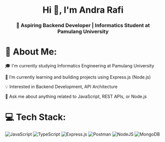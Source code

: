 <h1 align="center">Hi 👋, I'm Andra Rafi</h1> <h3 align="center">🚀 Aspiring Backend Developer | Informatics Student at Pamulang University</h3>


# 💫 About Me:
🎓 I'm currently studying Informatics Engineering at Pamulang University

🌱 I’m currently learning and building projects using Express.js (Node.js)

💡 Interested in Backend Development, API Architecture

💬 Ask me about anything related to JavaScript, REST APIs, or Node.js


# 💻 Tech Stack:
![JavaScript](https://img.shields.io/badge/javascript-%23323330.svg?style=for-the-badge&logo=javascript&logoColor=%23F7DF1E) ![TypeScript](https://img.shields.io/badge/typescript-%23007ACC.svg?style=for-the-badge&logo=typescript&logoColor=white) ![Express.js](https://img.shields.io/badge/express.js-%23404d59.svg?style=for-the-badge&logo=express&logoColor=%2361DAFB) ![Postman](https://img.shields.io/badge/Postman-FF6C37?style=for-the-badge&logo=postman&logoColor=white) ![NodeJS](https://img.shields.io/badge/node.js-6DA55F?style=for-the-badge&logo=node.js&logoColor=white) ![MongoDB](https://img.shields.io/badge/MongoDB-%234ea94b.svg?style=for-the-badge&logo=mongodb&logoColor=white)
